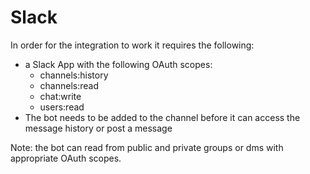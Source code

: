 # Slack

In order for the integration to work it requires the following:
* a Slack App with the following OAuth scopes:
  * channels:history 
  * channels:read 
  * chat:write
  * users:read
* The bot needs to be added to the channel before it can access the message history or post a message

Note: the bot can read from public and private groups or dms with appropriate OAuth scopes.  